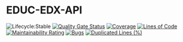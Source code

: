 # EDUC-EDX-API
![Lifecycle:Stable](https://img.shields.io/badge/Lifecycle-Stable-97ca00)
[![Quality Gate Status](https://sonarcloud.io/api/project_badges/measure?project=bcgov_EDUC-EDX-API&metric=alert_status)](https://sonarcloud.io/dashboard?id=bcgov_EDUC-EDX-API)
[![Coverage](https://sonarcloud.io/api/project_badges/measure?project=bcgov_EDUC-EDX-API&metric=coverage)](https://sonarcloud.io/dashboard?id=bcgov_EDUC-EDX-API)
[![Lines of Code](https://sonarcloud.io/api/project_badges/measure?project=bcgov_EDUC-EDX-API&metric=ncloc)](https://sonarcloud.io/dashboard?id=bcgov_EDUC-EDX-API)
[![Maintainability Rating](https://sonarcloud.io/api/project_badges/measure?project=bcgov_EDUC-EDX-API&metric=sqale_rating)](https://sonarcloud.io/dashboard?id=bcgov_EDUC-EDX-API)
[![Bugs](https://sonarcloud.io/api/project_badges/measure?project=bcgov_EDUC-EDX-API&metric=bugs)](https://sonarcloud.io/dashboard?id=bcgov_EDUC-EDX-API)
[![Duplicated Lines (%)](https://sonarcloud.io/api/project_badges/measure?project=bcgov_EDUC-EDX-API&metric=duplicated_lines_density)](https://sonarcloud.io/dashboard?id=bcgov_EDUC-EDX-API)


